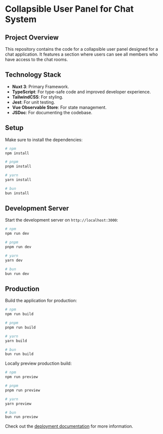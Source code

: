 # Collapsible User Panel for Chat System

## Project Overview

This repository contains the code for a collapsible user panel designed for a chat application. It features a section where users can see all members who have access to the chat rooms.

## Technology Stack

- **Nuxt 3**: Primary Framework.
- **TypeScript**: For type-safe code and improved developer experience.
- **TailwindCSS**: For styling.
- **Jest**: For unit testing.
- **Vue Observable Store**: For state management.
- **JSDoc**: For documenting the codebase.

## Setup

Make sure to install the dependencies:

```bash
# npm
npm install

# pnpm
pnpm install

# yarn
yarn install

# bun
bun install
```

## Development Server

Start the development server on `http://localhost:3000`:

```bash
# npm
npm run dev

# pnpm
pnpm run dev

# yarn
yarn dev

# bun
bun run dev
```

## Production

Build the application for production:

```bash
# npm
npm run build

# pnpm
pnpm run build

# yarn
yarn build

# bun
bun run build
```

Locally preview production build:

```bash
# npm
npm run preview

# pnpm
pnpm run preview

# yarn
yarn preview

# bun
bun run preview
```

Check out the [deployment documentation](https://nuxt.com/docs/getting-started/deployment) for more information.
